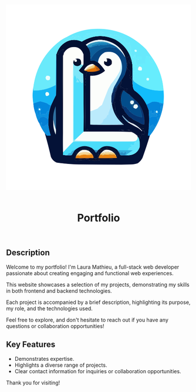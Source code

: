 <div align="center"><img src="./logo.svg"></div>

<br />

<h1 align="center">Portfolio</h1>

<br />

## Description

Welcome to my portfolio! I'm Laura Mathieu, a full-stack web developer passionate about creating engaging and functional web experiences.

This website showcases a selection of my projects, demonstrating my skills in both frontend and backend technologies.

Each project is accompanied by a brief description, highlighting its purpose, my role, and the technologies used.

Feel free to explore, and don't hesitate to reach out if you have any questions or collaboration opportunities!

## Key Features

- Demonstrates expertise.
- Highlights a diverse range of projects.
- Clear contact information for inquiries or collaboration opportunities.

Thank you for visiting!
